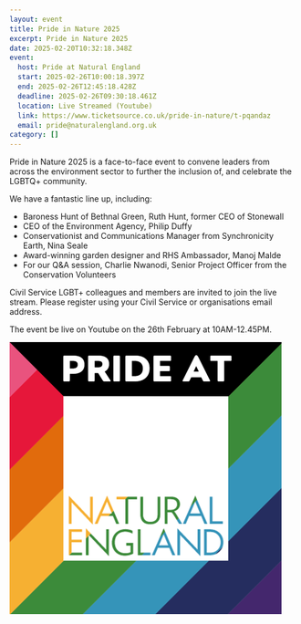 ```yaml
---
layout: event
title: Pride in Nature 2025
excerpt: Pride in Nature 2025
date: 2025-02-20T10:32:18.348Z
event:
  host: Pride at Natural England
  start: 2025-02-26T10:00:18.397Z
  end: 2025-02-26T12:45:18.428Z
  deadline: 2025-02-26T09:30:18.461Z
  location: Live Streamed (Youtube)
  link: https://www.ticketsource.co.uk/pride-in-nature/t-pqandaz
  email: pride@naturalengland.org.uk
category: []
---
```

Pride in Nature 2025 is a face-to-face event to convene leaders from across the environment sector to further the inclusion of, and celebrate the LGBTQ+ community.

We have a fantastic line up, including:

* Baroness Hunt of Bethnal Green, Ruth Hunt, former CEO of Stonewall
* CEO of the Environment Agency, Philip Duffy
* Conservationist and Communications Manager from Synchronicity Earth, Nina Seale
* Award-winning garden designer and RHS Ambassador, Manoj Malde
* For our Q&A session, Charlie Nwanodi, Senior Project Officer from the Conservation Volunteers

Civil Service LGBT+ colleagues and members are invited to join the live stream. Please register using your Civil Service or organisations email address.

The event be live on Youtube on the 26th February at 10AM-12.45PM. 

![A square graphic with 'PRIDE AT' in white on a black banner. Below, a small white square contains 'Natural England' over a background of diagonal Pride flag stripes](/assets/images/uploads/pride-ne.png)